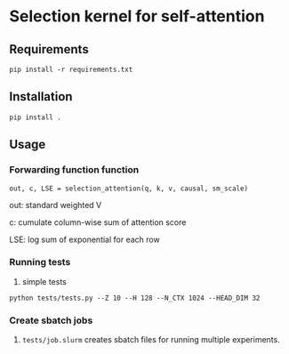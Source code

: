 # Selection kernel for self-attention 

## Requirements
```
pip install -r requirements.txt 
```
## Installation
```
pip install .
```

## Usage
### Forwarding function function 
```
out, c, LSE = selection_attention(q, k, v, causal, sm_scale)

```
out: standard weighted V

c: cumulate column-wise sum of attention score 

LSE: log sum of exponential for each row

### Running tests
1.  simple tests
```
python tests/tests.py --Z 10 --H 128 --N_CTX 1024 --HEAD_DIM 32
```

### Create sbatch jobs
1. `tests/job.slurm` creates sbatch files for running multiple experiments.


